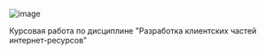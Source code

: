 ![image](https://user-images.githubusercontent.com/61884140/169265465-56fbeafe-ffae-4060-8363-a011324614d2.png)

Курсовая работа по дисциплине "Разработка клиентских частей интернет-ресурсов"
